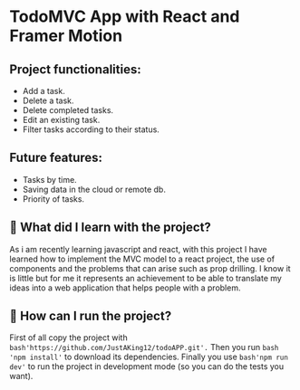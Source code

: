 # TodoMVC App with React and Framer Motion

## Project functionalities:
* Add a task.
* Delete a task.
* Delete completed tasks.
* Edit an existing task.
* Filter tasks according to their status.

## Future features:
* Tasks by time.
* Saving data in the cloud or remote db.
* Priority of tasks.

## 📝 What did I learn with the project?
As i am recently learning javascript and react, with this project I have learned how to implement the MVC model to a react project, the use of components and the problems that can arise such as prop drilling.
I know it is little but for me it represents an achievement to be able to translate my ideas into a web application that helps people with a problem.

## 🚀 How can I run the project?
First of all copy the project with ```bash'https://github.com/JustAKing12/todoAPP.git'.```
Then you run ```bash 'npm install'``` to download its dependencies.
Finally you use ```bash'npm run dev'``` to run the project in development mode (so you can do the tests you want).
